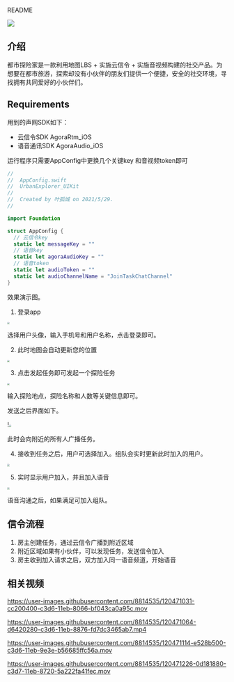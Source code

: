 README

![](https://tva1.sinaimg.cn/large/008i3skNly1gr47f1rdokj60u06y0hdw02.jpg)





## 介绍

都市探险家是一款利用地图LBS + 实施云信令 + 实施音视频构建的社交产品。为想要在都市旅游，探索却没有小伙伴的朋友们提供一个便捷，安全的社交环境，寻找拥有共同爱好的小伙伴们。

## Requirements

用到的声网SDK如下：

* 云信令SDK AgoraRtm_iOS
* 语音通讯SDK  AgoraAudio_iOS

运行程序只需要AppConfig中更换几个关键key 和音视频token即可

```swift
//
//  AppConfig.swift
//  UrbanExplorer_UIKit
//
//  Created by 叶孤城 on 2021/5/29.
//

import Foundation

struct AppConfig {
  // 云信令key
  static let messageKey = ""
  // 语音key
  static let agoraAudioKey = ""
  // 语音token
  static let audioToken = ""
  static let audioChannelName = "JoinTaskChatChannel"
}

```

效果演示图。

1. 登录app

<img src="https://tva1.sinaimg.cn/large/008i3skNly1gr40yb5qi5j30u01sxqv5.jpg" style="zoom:33%;" />

选择用户头像，输入手机号和用户名称，点击登录即可。



2. 此时地图会自动更新您的位置

<img src="https://tva1.sinaimg.cn/large/008i3skNly1gr40zpsw1uj30u01sx7wh.jpg" style="zoom:33%;" />

3. 点击发起任务即可发起一个探险任务

<img src="https://tva1.sinaimg.cn/large/008i3skNly1gr41adb7plj30u01sxay5.jpg" style="zoom:33%;" />

输入探险地点，探险名称和人数等关键信息即可。

发送之后界面如下。

!<img src="https://tva1.sinaimg.cn/large/008i3skNly1gr41br2c14j30u01sxal4.jpg" style="zoom:33%;" />

此时会向附近的所有人广播任务。

4. 接收到任务之后，用户可选择加入。组队会实时更新此时加入的用户。

<img src="https://tva1.sinaimg.cn/large/008i3skNly1gr41d2yss3j30u01sxk25.jpg" style="zoom:33%;" />

5. 实时显示用户加入，并且加入语音

<img src="https://tva1.sinaimg.cn/large/008i3skNly1gr41i4xnzaj30u01sxk15.jpg" style="zoom:33%;" />

语音沟通之后，如果满足可加入组队。

## 信令流程

1. 房主创建任务，通过云信令广播到附近区域
2. 附近区域如果有小伙伴，可以发现任务，发送信令加入
3. 房主收到加入请求之后，双方加入同一语音频道，开始语音

## 相关视频


https://user-images.githubusercontent.com/8814535/120471031-cc200400-c3d6-11eb-8066-bf043ca0a95c.mov


https://user-images.githubusercontent.com/8814535/120471064-d6420280-c3d6-11eb-8876-fd7dc3465ab7.mp4


https://user-images.githubusercontent.com/8814535/120471114-e528b500-c3d6-11eb-9e3e-b56685ffc56a.mov


https://user-images.githubusercontent.com/8814535/120471226-0d181880-c3d7-11eb-8720-5a222fa41fec.mov



